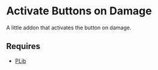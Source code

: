 # Activate Buttons on Damage
A little addon that activates the button on damage.

## Requires
- [PLib](https://github.com/Pika-Software/gmod_plib)
